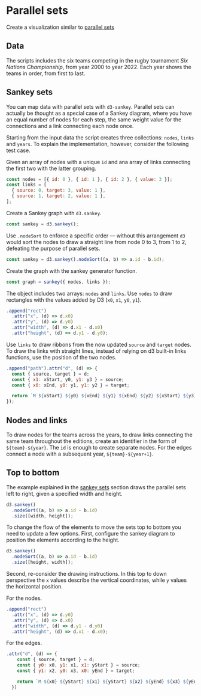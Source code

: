 # Parallel sets

Create a visualization similar to [parallel sets](https://datavizproject.com/data-type/parallel-sets/)

## Data

The scripts includes the six teams competing in the rugby tournament _Six Nations Championship_, from year 2000 to year 2022. Each year shows the teams in order, from first to last.

## Sankey sets

You can map data with parallel sets with `d3-sankey`. Parallel sets can actually be thought as a special case of a Sankey diagram, where you have an equal number of nodes for each step, the same weight value for the connections and a link connecting each node once.

Starting from the input data the script creates three collections: `nodes`, `links` and `years`. To explain the implementation, however, consider the following test case.

Given an array of nodes with a unique `id` and ana array of links connecting the first two with the latter grouping.

```js
const nodes = [{ id: 0 }, { id: 1 }, { id: 2 }, { value: 3 }];
const links = [
  { source: 0, target: 3, value: 1 },
  { source: 1, target: 2, value: 1 },
];
```

Create a Sankey graph with `d3.sankey`.

```js
const sankey = d3.sankey();
```

Use `.nodeSort` to enforce a specific order — without this arrangement `d3` would sort the nodes to draw a straight line from node 0 to 3, from 1 to 2, defeating the purpose of parallel sets.

```js
const sankey = d3.sankey().nodeSort((a, b) => a.id - b.id);
```

Create the graph with the sankey generator function.

```js
const graph = sankey({ nodes, links });
```

The object includes two arrays: `nodes` and `links`. Use `nodes` to draw rectangles with the values added by D3 (`x0`, `x1`, `y0`, `y1`).

```js
.append("rect")
  .attr("x", (d) => d.x0)
  .attr("y", (d) => d.y0)
  .attr("width", (d) => d.x1 - d.x0)
  .attr("height", (d) => d.y1 - d.y0);
```

Use `links` to draw ribbons from the now updated `source` and `target` nodes. To draw the links with straight lines, instead of relying on d3 built-in links functions, use the position of the two nodes.

```js
.append("path").attr("d", (d) => {
  const { source, target } = d;
  const { x1: xStart, y0, y1: y3 } = source;
  const { x0: xEnd, y0: y1, y1: y2 } = target;

  return `M ${xStart} ${y0} ${xEnd} ${y1} ${xEnd} ${y2} ${xStart} ${y3}`;
});
```

## Nodes and links

To draw nodes for the teams across the years, to draw links connecting the same team throughout the editions, create an identifier in the form of `${team}-${year}`. The `id` is enough to create separate nodes. For the edges connect a node with a subsequent year, `${team}-${year+1}`.

## Top to bottom

The example explained in the [sankey sets](#sankey-sets) section draws the parallel sets left to right, given a specified width and height.

```js
d3.sankey()
  .nodeSort((a, b) => a.id - b.id)
  .size([width, height]);
```

To change the flow of the elements to move the sets top to bottom you need to update a few options. First, configure the sankey diagram to position the elements according to the height.

```js
d3.sankey()
  .nodeSort((a, b) => a.id - b.id)
  .size([height, width]);
```

Second, re-consider the drawing instructions. In this top to down perspective the `x` values describe the vertical coordinates, while `y` values the horizontal position.

For the nodes.

```js
.append("rect")
  .attr("x", (d) => d.y0)
  .attr("y", (d) => d.x0)
  .attr("width", (d) => d.y1 - d.y0)
  .attr("height", (d) => d.x1 - d.x0);
```

For the edges.

```js
.attr("d", (d) => {
    const { source, target } = d;
    const { y0: x0, y1: x1, x1: yStart } = source;
    const { y1: x2, y0: x3, x0: yEnd } = target;

    return `M ${x0} ${yStart} ${x1} ${yStart} ${x2} ${yEnd} ${x3} ${yEnd}`;
  })
```
